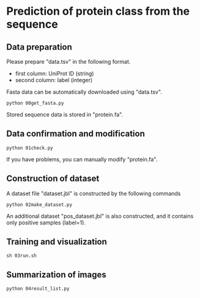 
# Prediction of protein class from the sequence

## Data preparation

Please prepare "data.tsv" in the following format.
- first column: UniProt ID (string)
- second column: label (integer)

Fasta data can be automatically downloaded using "data.tsv".

```
python 00get_fasta.py
```

Stored sequence data is stored in "protein.fa".

## Data confirmation and modification

```
python 01check.py
```
If you have problems, you can manually modify "protein.fa".

## Construction of dataset

A dataset file "dataset.jbl" is constructed by the following commands
```
python 02make_dataset.py
```

An additional dataset "pos_dataset.jbl" is also constructed, and it contains only positive samples (label=1).

## Training and visualization

```
sh 03run.sh
```

## Summarization of images

```
python 04result_list.py
```

